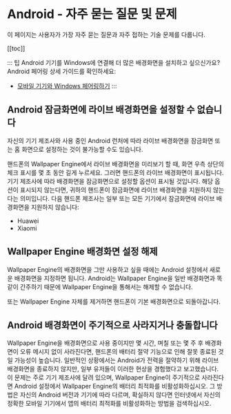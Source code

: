 # Android - 자주 묻는 질문 및 문제

이 페이지는 사용자가 가장 자주 묻는 질문과 자주 접하는 기술 문제를 다룹니다.

[[toc]]

::: 팁 Android 기기를 Windows에 연결해 더 많은 배경화면을 설치하고 싶으신가요? Android 페어링 상세 가이드를 확인하세요:

* [모바일 기기와 Windows 페어링하기](/mobile/pairing.html)
:::

## Android 잠금화면에 라이브 배경화면을 설정할 수 없습니다

자신의 기기 제조사와 사용 중인 Android 런처에 따라 라이브 배경화면을 잠금화면 또는 홈 화면으로 설정하는 것이 불가능할 수도 있습니다.

핸드폰의 Wallpaper Engine에서 라이브 배경화면을 미리보기 할 때, 화면 우측 상단의 체크 표시를 몇 초 동안 길게 누르세요. 그러면 핸드폰의 라이브 배경화면이 표시됩니다. 기기 제조사에 따라 배경화면을 잠금화면으로 설정할 옵션이 표시될 것입니다. 해당 옵션이 표시되지 않는다면, 귀하의 핸드폰이 잠금화면에 라이브 배경화면을 지원하지 않는다는 의미입니다. 다음 핸드폰 제조사는 일부 또는 모든 기기에서 잠금화면에 라이브 배경화면을 지원하지 않습니다:

* Huawei
* Xiaomi

## Wallpaper Engine 배경화면 설정 해제

Wallpaper Engine의 배경화면을 그만 사용하고 싶을 때에는 Android 설정에서 새로운 배경화면을 지정하면 됩니다. Android는 Wallpaper Engine을 일반 배경화면과 똑같이 간주하기 때문에 Wallpaper Engine을 통해서는 해제할 수 없습니다.

또는 Wallpaper Engine 자체를 제거하면 핸드폰이 기본 배경화면으로 되돌아갑니다.

## Android 배경화면이 주기적으로 사라지거나 충돌합니다

Wallpaper Engine을 배경화면으로 사용 중이지만 몇 시간, 며칠 또는 몇 주 후 배경화면이 오류 메시지 없이 사라진다면, 핸드폰의 배터리 절약 기능으로 인해 잘못 종료된 것일 가능성이 높습니다. 일반적인 상황에서는 Android가 전력을 절약하기 위해 라이브 배경화면을 종료하지 않지만, 일부 유저들이 이러한 현상을 경험했다고 보고했습니다. 이 문제는 주로 기기 제조사에 달려 있으며, Wallpaper Engine이 주기적으로 사라진다면 Android 설정에서 Wallpaper Engine의 배터리 최적화를 비활성화하십시오. 그 방법은 자신의 Android 버전과 기기에 따라 다르며, 확실하지 않다면 인터넷에서 자신의 정확한 모바일 기기에서 앱의 배터리 최적화를 비활성화하는 방법을 검색하십시오.